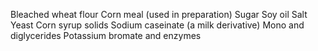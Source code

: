 Bleached wheat flour
Corn meal (used in preparation)
Sugar
Soy oil
Salt
Yeast
Corn syrup solids
Sodium caseinate (a milk derivative)
Mono and diglycerides
Potassium bromate and enzymes